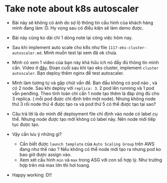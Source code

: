 # Take note about k8s autoscaler

- Bài này sẽ không có ảnh do sợ lộ thông tin cấu hình của khách hàng mình đang làm :D. Hy vọng sau có điều kiện sẽ làm demo được.
- Bài này cũng ko dài chỉ 1 dòng note lại công việc hôm nay.

- Sau khi implement auto scale cho k8s như file `1117-eks-cluster-autoscaler.md`. Mình muốn test lại xem đã ok chưa.

- Mình có xem 1 video của bạn này khá hữu ích nó đầy đủ thông tin mình cần. Video ở [đây](https://www.youtube.com/watch?v=gwmdboC-BtE&lc=UgzBAD87uA8iSbwapSN4AaABAg.9Ur60HH5-RY9UsVtfsRPie). Đoạn cuối sau khi tạo eks cluster, implement `cluster autoscaler`. Bạn deploy thêm nginx để test autoscaler.

- Mình làm tương tự và gặp chút vấn đề. Ban đầu không có pod nào , và có 2 node. Sau khi deploy với `replica: 3`. 2 pod lên running và 1 pod vẫn penđing. Theo tính toán chỉ cần 1 node tạo thêm là đáp ứng đủ cho 3 replica. ( mỗi pod được chỉ định trên một node). Nhưng không node thứ 3 rồi node thứ 4 được tạo ra và pod thứ 5 có thể được tạo tại sao?

- Câu trả lời là do mình để deployment file chỉ định vào node có label cụ thể. Nhưng node được tạo mới không có label này. Nên node mới tiếp tục được tạo.

- Vậy cần lưu ý những gì?
  - Cần biết được `launch template` của `Auto Scaling Group` trên AWS đang như thế nào ? Nếu không có thể node mới tạo ra nhưng pod ko bao giờ được assign vào.
  - Xem xét cấu hình `min` và `max` trong ASG với con số hợp lý.  Như trường hợp trên mà max lớn thì hơi toang.


- Happy working :D!!